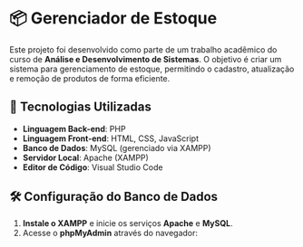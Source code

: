 
# 📦 Gerenciador de Estoque

Este projeto foi desenvolvido como parte de um trabalho acadêmico do curso de **Análise e Desenvolvimento de Sistemas**. O objetivo é criar um sistema para gerenciamento de estoque, permitindo o cadastro, atualização e remoção de produtos de forma eficiente.

## 🚀 Tecnologias Utilizadas  

- **Linguagem Back-end**: PHP  
- **Linguagem Front-end**: HTML, CSS, JavaScript  
- **Banco de Dados**: MySQL (gerenciado via XAMPP)  
- **Servidor Local**: Apache (XAMPP)  
- **Editor de Código**: Visual Studio Code  

## 🛠 Configuração do Banco de Dados  

1. **Instale o XAMPP** e inicie os serviços **Apache** e **MySQL**.  
2. Acesse o **phpMyAdmin** através do navegador:  
